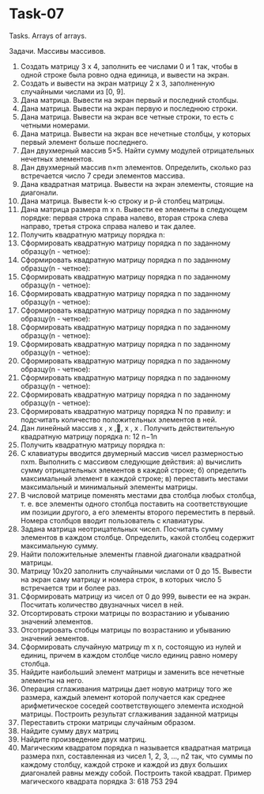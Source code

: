 # Task-07
Tasks. Arrays of arrays.

Задачи. Массивы массивов.
1. Cоздать матрицу 3 x 4, заполнить ее числами 0 и 1 так, чтобы в одной строке была ровно одна единица, и вывести на экран.
2. Создать и вывести на экран матрицу 2 x 3, заполненную случайными числами из [0, 9]. 
3. Дана матрица. Вывести на экран первый и последний столбцы.
4. Дана матрица. Вывести на экран первую и последнюю строки.
5. Дана матрица. Вывести на экран все четные строки, то есть с четными номерами.
6. Дана матрица. Вывести на экран все нечетные столбцы, у которых первый элемент больше последнего.
7. Дан двухмерный массив 5×5. Найти сумму модулей отрицательных нечетных элементов.
8. Дан двухмерный массив n×m элементов. Определить, сколько раз встречается число 7 среди элементов массива.
9. Дана квадратная матрица. Вывести на экран элементы, стоящие на диагонали. 
10. Дана матрица. Вывести k-ю строку и p-й столбец матрицы.
11. Дана матрица размера m x n. Вывести ее элементы в следующем порядке: первая строка справа налево, вторая строка слева направо, третья строка справа налево и так далее.
12. Получить квадратную матрицу порядка n:
13. Сформировать квадратную матрицу порядка n по заданному образцу(n - четное):
14. Сформировать квадратную матрицу порядка n по заданному образцу(n - четное):
15. Сформировать квадратную матрицу порядка n по заданному образцу(n - четное):
16. Сформировать квадратную матрицу порядка n по заданному образцу(n - четное):
17. Сформировать квадратную матрицу порядка n по заданному образцу(n - четное):
18. Сформировать квадратную матрицу порядка n по заданному образцу(n - четное):
19. Сформировать квадратную матрицу порядка n по заданному образцу(n - четное):
20. Сформировать квадратную матрицу порядка n по заданному образцу(n - четное):
21. Сформировать квадратную матрицу порядка n по заданному образцу(n - четное):
22. Сформировать квадратную матрицу порядка n по заданному образцу(n - четное):
23. Сформировать квадратную матрицу порядка N по правилу:
и подсчитать количество положительных элементов в ней.
24. Дан линейный массив x , x ,, x , x . Получить действительную квадратную матрицу порядка n:
 12 n−1n
25. Получить квадратную матрицу порядка n:
26. С клавиатуры вводится двумерный массив чисел размерностью nxm. Выполнить с массивом следующие действия: а) вычислить сумму отрицательных элементов в каждой строке;
б) определить максимальный элемент в каждой строке;
в) переставить местами максимальный и минимальный элементы матрицы.
27. В числовой матрице поменять местами два столбца любых столбца, т. е. все элементы одного столбца поставить на соответствующие им позиции другого, а его элементы второго переместить в первый. Номера столбцов вводит пользователь с клавиатуры.
28. Задана матрица неотрицательных чисел. Посчитать сумму элементов в каждом столбце. Определить, какой столбец содержит максимальную сумму.
29. Найти положительные элементы главной диагонали квадратной матрицы.
30. Матрицу 10x20 заполнить случайными числами от 0 до 15. Вывести на экран саму матрицу и номера строк, в которых число 5 встречается три и более раз.
31. Сформировать матрицу из чисел от 0 до 999, вывести ее на экран. Посчитать количество двузначных чисел в ней.
32. Отсортировать строки матрицы по возрастанию и убыванию значений элементов. 
33. Отсотрировать стобцы матрицы по возрастанию и убыванию значений эементов.
34. Сформировать случайную матрицу m x n, состоящую из нулей и единиц, причем в каждом столбце число единиц равно номеру столбца.
35. Найдите наибольший элемент матрицы и заменить все нечетные элементы на него.
36. Операция сглаживания матрицы дает новую матрицу того же размера, каждый элемент которой получается как среднее арифметическое соседей соответствующего элемента исходной матрицы. Построить результат сглаживания заданной матрицы
37. Переставить строки матрицы случайным образом.
38. Найдите сумму двух матриц
39. Найдите произведение двух матриц.
40. Магическим квадратом порядка n называется квадратная матрица размера nxn, составленная из чисел 1, 2, 3, ..., n2 так, что суммы по каждому столбцу, каждой строке и каждой из двух больших диагоналей равны между собой. Построить такой квадрат. Пример магического квадрата порядка 3:
618 753 294
